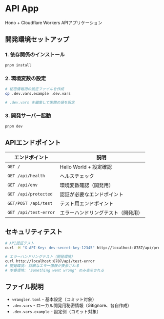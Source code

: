 # API App

Hono + Cloudflare Workers APIアプリケーション

## 開発環境セットアップ

### 1. 依存関係のインストール
```bash
pnpm install
```

### 2. 環境変数の設定
```bash
# 秘密情報用の設定ファイルを作成
cp .dev.vars.example .dev.vars

# .dev.vars を編集して実際の値を設定
```

### 3. 開発サーバー起動
```bash
pnpm dev
```

## APIエンドポイント

| エンドポイント | 説明 |
|----------------|------|
| `GET /` | Hello World + 設定確認 |
| `GET /api/health` | ヘルスチェック |
| `GET /api/env` | 環境変数確認（開発用） |
| `GET /api/protected` | 認証が必要なエンドポイント |
| `GET/POST /api/test` | テスト用エンドポイント |
| `GET /api/test-error` | エラーハンドリングテスト（開発用） |

## セキュリティテスト

```bash
# API認証テスト
curl -H "X-API-Key: dev-secret-key-12345" http://localhost:8787/api/protected

# エラーハンドリングテスト（開発環境）
curl http://localhost:8787/api/test-error
# 開発環境: 詳細なエラー情報が表示される
# 本番環境: "Something went wrong" のみ表示される
```

## ファイル説明

- `wrangler.toml` - 基本設定（コミット対象）
- `.dev.vars` - ローカル開発用秘密情報（Gitignore、各自作成）
- `.dev.vars.example` - 設定例（コミット対象）